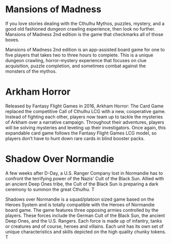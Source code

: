 # Mansions of Madness

If you love stories dealing with the Cthulhu Mythos, puzzles, mystery, and
a good old fashioned dungeon crawling experience, then look no further. Mansions
of Madness 2nd edition is the game that checkmarks all of those boxes.

Mansions of Madness 2nd edition is an app-assisted board game for one to five
players that takes two to three hours to complete. This is a unique dungeon
crawling, horror-mystery experience that focuses on clue acquisition, puzzle
completion, and sometimes combat against the monsters of the mythos.

# Arkham Horror

Released by Fantasy Flight Games in 2016, Arkham Horror: The Card Game replaced
the competitive Call of Cthulhu LCG with a new, cooperative game. Instead of
fighting each other, players now team up to tackle the mysteries of Arkham over
a narrative campaign. Throughout their adventures, players will be solving
mysteries and leveling up their investigators. Once again, this expandable card
game follows the Fantasy Flight Games LCG model, so players don’t have to hunt
down rare cards in blind booster packs.

# Shadow Over Normandie

A few weeks after D-Day, a U.S. Ranger Company lost in Normandie has to confront
the terrifying power of the Nazis' Cult of the Black Sun. Allied with an ancient
Deep Ones tribe, the Cult of the Black Sun is preparing a dark ceremony to
summon the great Cthulhu. T

Shadows over Normandie is a squad/platoon sized game based on the Heroes System
and is totally compatible with the Heroes of Normandie board game. The game
features three opposing armies controlled by the players. These forces include
the German Cult of the Black Sun, the ancient Deep Ones, and the U.S. Rangers.
Each force is made up of infantry, tanks or creatures and of course, heroes and
villains. Each unit has its own set of unique characteristics and skills
depicted on the high quality chunky tokens. T
